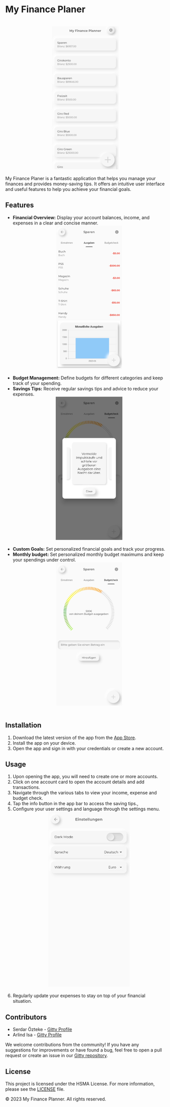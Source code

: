 # My Finance Planer
<br>

<center><img src="1.png" alt= “1.png” height="450"></center><br>
My Finance Planer is a fantastic application that helps you manage your finances and provides money-saving tips. It offers an intuitive user interface and useful features to help you achieve your financial goals.

## Features

- **Financial Overview:** Display your account balances, income, and expenses in a clear and concise manner.<br>
  <center><img src="3.png" alt= “3.png” height="450"></center><br>
- **Budget Management:** Define budgets for different categories and keep track of your spending.
- **Savings Tips:** Receive regular savings tips and advice to reduce your expenses.<br>
  <center><img src="5.png" alt= “5.png” height="450"></center><br>
- **Custom Goals:** Set personalized financial goals and track your progress.
- **Monthly budget:** Set personalized monthly budget maximums and keep your spendings under control.<br>
  <center><img src="4.png" alt= “4.png” height="450"></center><br>

## Installation

1. Download the latest version of the app from the [App Store](https://nicht-existent.com).
2. Install the app on your device.
3. Open the app and sign in with your credentials or create a new account.

## Usage

1. Upon opening the app, you will need to create one or more accounts.
2. Click on one account card to open the account details and add transactions.
3. Navigate through the various tabs to view your income, expense and budget check.
4. Tap the info button in the app bar to access the saving tips.,
5. Configure your user settings and language through the settings menu.<br>
   <center><img src="2.png" alt= “2.png” height="550"></center><br>
6. Regularly update your expenses to stay on top of your financial situation.

## Contributors

- Serdar Özteke - [Gitty Profile](https://gitty.informatik.hs-mannheim.de/1925809)
- Arlind Isa - [Gitty Profile](https://gitty.informatik.hs-mannheim.de/1925670)

We welcome contributions from the community! If you have any suggestions for improvements or have found a bug, feel free to open a pull request or create an issue in our [Gitty repository](https://gitty.informatik.hs-mannheim.de/1925809/cpd_app_gruppe).

## License

This project is licensed under the HSMA License. For more information, please see the [LICENSE](LICENSE) file.

© 2023 My Finance Planner. All rights reserved.